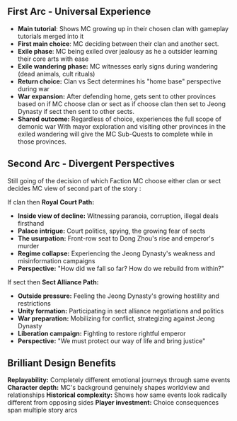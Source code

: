 ## **First Arc - Universal Experience**

- **Main tutorial**: Shows MC growing up in their chosen clan with gameplay tutorials merged into it
- **First main choice**: MC deciding between their clan and another sect.
- **Exile phase**: MC being exiled over jealousy as he a outsider learning their core arts with ease
- **Exile wandering phase:** MC witnesses early signs during wandering (dead animals, cult rituals)
- **Return choice:** Clan vs Sect determines his "home base" perspective during war
- **War expansion:** After defending home, gets sent to other provinces based on if MC choose clan or sect as if choose clan then set to Jeong Dynasty if sect then sent to other sects.
- **Shared outcome:** Regardless of choice, experiences the full scope of demonic war
With mayor exploration and visiting other provinces in the exiled wandering will give the MC Sub-Quests to complete while in those provinces.
## **Second Arc - Divergent Perspectives**
Still going of the decision of which Faction MC choose either clan or sect decides MC view of second part of the story :

If clan then 
**Royal Court Path:**
- **Inside view of decline:** Witnessing paranoia, corruption, illegal deals firsthand
- **Palace intrigue:** Court politics, spying, the growing fear of sects
- **The usurpation:** Front-row seat to Dong Zhou's rise and emperor's murder
- **Regime collapse:** Experiencing the Jeong Dynasty's weakness and misinformation campaigns
- **Perspective:** "How did we fall so far? How do we rebuild from within?"

If sect then
**Sect Alliance Path:**
- **Outside pressure:** Feeling the Jeong Dynasty's growing hostility and restrictions
- **Unity formation:** Participating in sect alliance negotiations and politics
- **War preparation:** Mobilizing for conflict, strategizing against Jeong Dynasty
- **Liberation campaign:** Fighting to restore rightful emperor
- **Perspective:** "We must protect our way of life and bring justice"

## **Brilliant Design Benefits**

**Replayability:** Completely different emotional journeys through same events **Character depth:** MC's background genuinely shapes worldview and relationships **Historical complexity:** Shows how same events look radically different from opposing sides **Player investment:** Choice consequences span multiple story arcs